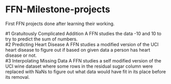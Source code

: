 # FFN-Milestone-projects
First FFN projects done after learning their working.

#1 Gratuitously Complicated Addition
A FFN studies the data -10 and 10 to try to predict the sum of numbers. <br>
#2 Predicting Heart Disease
A FFN studies a modified version of the UCI heart disease to figure out if based on given data a person has heart disease or not. <br>
#3 Interpolating Missing Data
A FFN studies a self modified version of the UCI wine dataset where some rows in the residual sugar column were replaced with NaNs to figure out what data would have fit in its place before its removal.
